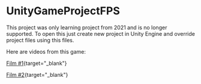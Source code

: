 # UnityGameProjectFPS

This project was only learning project from 2021 and is no longer supported.
To open this just create new project in Unity Engine and override project files using this files.

Here are videos from this game:

[Film #1](https://youtu.be/58NdmOGbfo8){target="_blank"}

[Film #2](https://youtu.be/RmiW4ff0u58){target="_blank"}
